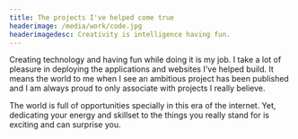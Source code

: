 ```yaml
---
title: The projects I've helped come true
headerimage: /media/work/code.jpg
headerimagedesc: Creativity is intelligence having fun.
---
```


Creating technology and having fun while doing it is my job. I take a lot of pleasure in deploying the applications and websites I've helped build. It means the world to me when I see an ambitious project has been published and I am always proud to only associate with projects I really believe.

The world is full of opportunities specially in this era of the internet. Yet, dedicating your energy and skillset to the things you really stand for is exciting and can surprise you.

